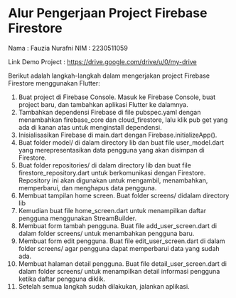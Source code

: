 # Alur Pengerjaan Project Firebase Firestore

Nama  : Fauzia Nurafni
NIM   : 2230511059

Link Demo Project : https://drive.google.com/drive/u/0/my-drive

Berikut adalah langkah-langkah dalam mengerjakan project Firebase Firestore menggunakan Flutter:
1.	Buat project di Firebase Console. Masuk ke Firebase Console, buat project baru, dan tambahkan aplikasi Flutter ke dalamnya.
2.	Tambahkan dependensi Firebase di file pubspec.yaml dengan menambahkan firebase_core dan cloud_firestore, lalu klik pub get yang ada di kanan atas untuk menginstall dependensi.
3.	Inisialisasikan Firebase di main.dart dengan Firebase.initializeApp().
4.	Buat folder model/ di dalam directory lib dan buat file user_model.dart yang merepresentasikan data pengguna yang akan disimpan di Firestore.
5.	Buat folder repositories/ di dalam directory lib dan buat file firestore_repository.dart untuk berkomunikasi dengan Firestore. Repository ini akan digunakan untuk mengambil, menambahkan, memperbarui, dan menghapus data pengguna.
6.	Membuat tampilan home screen. Buat folder screens/ didalam directory lib
7.	Kemudian buat file home_screen.dart untuk menampilkan daftar pengguna menggunakan StreamBuilder.
8.	Membuat form tambah pengguna. Buat file add_user_screen.dart di dalam folder screens/ untuk menambahkan pengguna baru.
9.	Membuat form edit pengguna. Buat file edit_user_screen.dart di dalam folder screens/ agar pengguna dapat memperbarui data yang sudah ada.
10.	Membuat halaman detail pengguna. Buat file detail_user_screen.dart di dalam folder screens/ untuk menampilkan detail informasi pengguna ketika daftar pengguna diklik.
11.	Setelah semua langkah sudah dilakukan, jalankan aplikasi.


